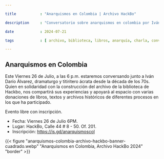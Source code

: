 ```yaml
---

title           : "Anarquismos en Colombia | Archivo HackBo"

description     : "Conversatorio sobre anarquismos en colombia por Iván Darío Álvarez."

date            : 2024-07-21

tags            : [ archivo, biblioteca, libros, anarquía, charla, conversatorio ]

---
```


## Anarquismos en Colombia

Este Viernes 26 de Julio, a las 6 p.m. 
estaremos conversando junto a Iván Darío Álvarez, dramaturgo y titiritero ácrata desde la década de los 70s. 
Quien en solidaridad con la construcción del archivo de la biblioteca de Hackbo, 
nos compartirá sus experiencias y apoyará al espacio con varias donaciones de libros, textos y archivos históricos 
de diferentes procesos en los que ha participado. 

Evento libre con inscripción.

- Fecha: Viernes 26 de Julio 6PM.
- Lugar: HackBo, Calle 44 # 8 - 50. Of. 201.
- Inscripción: https://is.gd/anarquismoscol

{{< figure "anarquismos-colombia-archivo-hackbo-banner-cuadrado.webp" "Anarquismos en Colombia, Archivo HackBo 2024" "border" >}}
